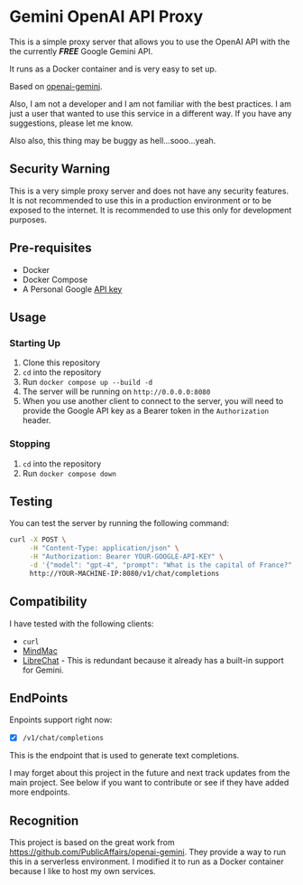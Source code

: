# Gemini OpenAI API Proxy

This is a simple proxy server that allows you to use the OpenAI API with the the currently ***FREE*** Google Gemini API.

It runs as a Docker container and is very easy to set up.

Based on [openai-gemini](https://github.com/PublicAffairs/openai-gemini).

Also, I am not a developer and I am not familiar with the best practices. I am just a user that wanted to use this service in a different way. If you have any suggestions, please let me know. 

Also also, this thing may be buggy as hell...sooo...yeah.

## Security Warning

This is a very simple proxy server and does not have any security features. It is not recommended to use this in a production environment or to be exposed to the internet. It is recommended to use this only for development purposes.

## Pre-requisites

- Docker
- Docker Compose
- A Personal Google [API key](https://makersuite.google.com/app/apikey)

## Usage

### Starting Up

1. Clone this repository
2. `cd` into the repository
3. Run `docker compose up --build -d`
4. The server will be running on `http://0.0.0.0:8080`
5. When you use another client to connect to the server, you will need to provide the Google API key as a Bearer token in the `Authorization` header.

### Stopping

1. `cd` into the repository
2. Run `docker compose down`

## Testing

You can test the server by running the following command:

```bash
curl -X POST \
     -H "Content-Type: application/json" \
     -H "Authorization: Bearer YOUR-GOOGLE-API-KEY" \
     -d '{"model": "gpt-4", "prompt": "What is the capital of France?", "temperature": 0.5, "max_tokens": 500}' \
     http://YOUR-MACHINE-IP:8080/v1/chat/completions
```

## Compatibility

I have tested with the following clients:

- `curl`
- [MindMac](https://mindmac.app/)
- [LibreChat](https://github.com/danny-avila/LibreChat) - This is redundant because it already has a built-in support for Gemini.
  

## EndPoints

Enpoints support right now:

- [x] `/v1/chat/completions` 

This is the endpoint that is used to generate text completions.

I may forget about this project in the future and next track updates from the main project. See below if you want to contribute or see if they have added more endpoints.

## Recognition

This project is based on the great work from https://github.com/PublicAffairs/openai-gemini. They provide a way to run this in a serverless environment. I modified it to run as a Docker container because I like to host my own services.